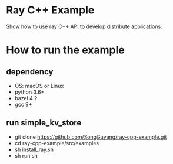 # Ray C++ Example
Show how to use ray C++ API to develop distribute applications.


# How to run the example

## dependency
- OS: macOS or Linux
- python 3.6+
- bazel 4.2
- gcc 9+

## run simple_kv_store
- git clone https://github.com/SongGuyang/ray-cpp-example.git
- cd ray-cpp-example/src/examples
- sh install_ray.sh
- sh run.sh
